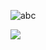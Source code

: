 ![abc](https://komarev.com/ghpvc/?username=dineshbhor)

<a href="https://twitter.com/dinesh_bhor/">
  <img align="left" src="https://github-readme-stats.vercel.app/api?username=dineshbhor&show_icons=true&include_all_commits=true&count_private=true" />
</a>

<!--
**dineshbhor/dineshbhor** is a ✨ _special_ ✨ repository because its `README.md` (this file) appears on your GitHub profile.

Here are some ideas to get you started:

- 🔭 I’m currently working on ...
- 🌱 I’m currently learning ...
- 👯 I’m looking to collaborate on ...
- 🤔 I’m looking for help with ...
- 💬 Ask me about ...
- 📫 How to reach me: ...
- 😄 Pronouns: ...
- ⚡ Fun fact: ...
-->
